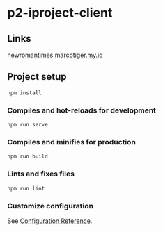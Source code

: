 # p2-iproject-client

## Links
[newromantimes.marcotiger.my.id](https://newromantimes.marcotiger.my.id/)

## Project setup
```
npm install
```

### Compiles and hot-reloads for development
```
npm run serve
```

### Compiles and minifies for production
```
npm run build
```

### Lints and fixes files
```
npm run lint
```

### Customize configuration
See [Configuration Reference](https://cli.vuejs.org/config/).
